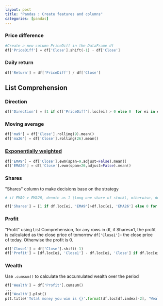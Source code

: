 ```yaml
---
layout: post
title: "Pandas : Create features and columns"
categories: [pandas]
---
```

### Price difference
```python
#Create a new column PriceDiff in the DataFrame df
df['PriceDiff'] = df['Close'].shift(-1) - df['Close']
```

### Daily return
```python
df['Return'] = df['PriceDiff'] / df['Close']
```

## List Comprehension

### Direction
```python
df['Direction'] = [1 if df['PriceDiff'].loc[ei] > 0 else 0  for ei in df.index]
```

### Moving average
```python
df['ma9'] = df['Close'].rolling(9).mean()
df['ma26'] = df['Close'].rolling(26).mean()
```

### [Exponentially weighted][1]
```python
df['EMA9'] = df['Close'].ewm(span=9,adjust=False).mean()
df['EMA26'] = df['Close'].ewm(span=26,adjust=False).mean()
```

### Shares
"Shares" column to make decisions base on the strategy

```python
# if EMA9 > EMA26, denote as 1 (long one share of stock), otherwise, denote as 0 (do nothing)

df['Shares'] = [1 if df.loc[ei, 'EMA9']>df.loc[ei, 'EMA26'] else 0 for ei in df.index]
```

### Profit
"Profit" using List Comprehension, for any rows in df, if Shares=1,
the profit is calculated as the close price of tomorrow `df['Close1']`- the close price of today.
Otherwise the profit is 0.
```python
df['Close1'] = df['Close'].shift(-1)
df['Profit'] = [df.loc[ei, 'Close1'] - df.loc[ei, 'Close'] if df.loc[ei, 'Shares']==1 else 0 for ei in df.index]
```

### Wealth
Use `.cumsum()` to calculate the accumulated wealth over the period
```python
df['Wealth'] = df['Profit'].cumsum()
...
df['Wealth'].plot()
plt.title('Total money you win is {}'.format(df.loc[df.index[-2], 'Wealth']))
```


[1]: https://pandas.pydata.org/pandas-docs/stable/user_guide/computation.html#exponentially-weighted-windows "Exponentially weighted windows"
